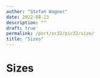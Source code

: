 ```yaml
---
author: "Stefan Wagner"
date: 2022-08-13
description: ""
draft: true
permalink: /port/xc32/pic32/size/
title: "Sizes"
---
```


# Sizes
